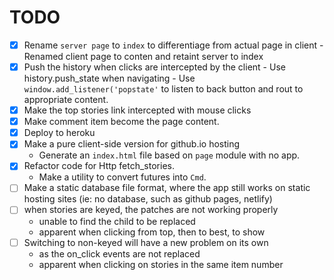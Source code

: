 # TODO
- [X] Rename `server page` to `index` to differentiage from actual page in client
        - Renamed client page to conten and retaint server to index
- [X] Push the history when clicks are intercepted by the client
        - Use history.push_state when navigating
        - Use `window.add_listener('popstate'` to listen to back button and rout to appropriate content.
- [x] Make the top stories link intercepted with mouse clicks
- [X] Make comment item become the page content.
- [X] Deploy to heroku
- [X] Make a pure client-side version for github.io hosting
    - Generate an `index.html` file based on `page` module with no app.
- [X] Refactor code for Http fetch_stories.
    - Make a utility to convert futures into `Cmd`.
- [ ] Make a static database file format, where the app still works on
    static hosting sites (ie: no database, such as github pages, netlify)
- [ ] when stories are keyed, the patches are not working properly
    - unable to find the child to be replaced
    - apparent when clicking from top, then to best, to show
- [ ] Switching to non-keyed will have a new problem on its own
    - as the on_click events are not replaced
    - apparent when clicking on stories in the same item number
